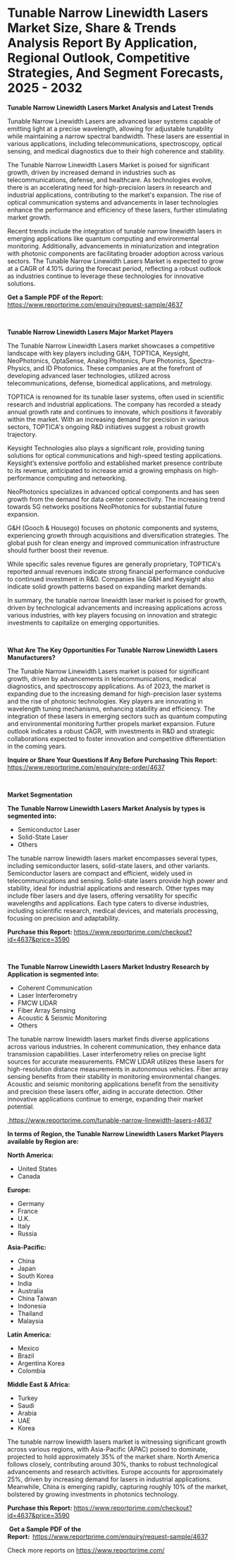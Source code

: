 <p><h1>Tunable Narrow Linewidth Lasers Market Size, Share & Trends Analysis Report By Application, Regional Outlook, Competitive Strategies, And Segment Forecasts, 2025 - 2032</h1></p><p><strong>Tunable Narrow Linewidth Lasers Market Analysis and Latest Trends</strong></p>
<p><p>Tunable Narrow Linewidth Lasers are advanced laser systems capable of emitting light at a precise wavelength, allowing for adjustable tunability while maintaining a narrow spectral bandwidth. These lasers are essential in various applications, including telecommunications, spectroscopy, optical sensing, and medical diagnostics due to their high coherence and stability.</p><p>The Tunable Narrow Linewidth Lasers Market is poised for significant growth, driven by increased demand in industries such as telecommunications, defense, and healthcare. As technologies evolve, there is an accelerating need for high-precision lasers in research and industrial applications, contributing to the market's expansion. The rise of optical communication systems and advancements in laser technologies enhance the performance and efficiency of these lasers, further stimulating market growth.</p><p>Recent trends include the integration of tunable narrow linewidth lasers in emerging applications like quantum computing and environmental monitoring. Additionally, advancements in miniaturization and integration with photonic components are facilitating broader adoption across various sectors. The Tunable Narrow Linewidth Lasers Market is expected to grow at a CAGR of 4.10% during the forecast period, reflecting a robust outlook as industries continue to leverage these technologies for innovative solutions.</p></p>
<p><strong>Get a Sample PDF of the Report:&nbsp;</strong> <a href="https://www.reportprime.com/enquiry/request-sample/4637?utm_campaign=2300&utm_medium=2&utm_source=Github&utm_content=ia&utm_term=19032025&utm_id=tunable-narrow-linewidth-lasers">https://www.reportprime.com/enquiry/request-sample/4637</a></p>
<p>&nbsp;</p>
<p><strong>Tunable Narrow Linewidth Lasers Major Market Players</strong></p>
<p><p>The Tunable Narrow Linewidth Lasers market showcases a competitive landscape with key players including G&H, TOPTICA, Keysight, NeoPhotonics, OptaSense, Analog Photonics, Pure Photonics, Spectra-Physics, and ID Photonics. These companies are at the forefront of developing advanced laser technologies, utilized across telecommunications, defense, biomedical applications, and metrology.</p><p>TOPTICA is renowned for its tunable laser systems, often used in scientific research and industrial applications. The company has recorded a steady annual growth rate and continues to innovate, which positions it favorably within the market. With an increasing demand for precision in various sectors, TOPTICA's ongoing R&D initiatives suggest a robust growth trajectory.</p><p>Keysight Technologies also plays a significant role, providing tuning solutions for optical communications and high-speed testing applications. Keysight’s extensive portfolio and established market presence contribute to its revenue, anticipated to increase amid a growing emphasis on high-performance computing and networking.</p><p>NeoPhotonics specializes in advanced optical components and has seen growth from the demand for data center connectivity. The increasing trend towards 5G networks positions NeoPhotonics for substantial future expansion.</p><p>G&H (Gooch & Housego) focuses on photonic components and systems, experiencing growth through acquisitions and diversification strategies. The global push for clean energy and improved communication infrastructure should further boost their revenue.</p><p>While specific sales revenue figures are generally proprietary, TOPTICA's reported annual revenues indicate strong financial performance conducive to continued investment in R&D. Companies like G&H and Keysight also indicate solid growth patterns based on expanding market demands.</p><p>In summary, the tunable narrow linewidth laser market is poised for growth, driven by technological advancements and increasing applications across various industries, with key players focusing on innovation and strategic investments to capitalize on emerging opportunities.</p></p>
<p>&nbsp;</p>
<p><strong>What Are The Key Opportunities For Tunable Narrow Linewidth Lasers Manufacturers?</strong></p>
<p><p>The Tunable Narrow Linewidth Lasers market is poised for significant growth, driven by advancements in telecommunications, medical diagnostics, and spectroscopy applications. As of 2023, the market is expanding due to the increasing demand for high-precision laser systems and the rise of photonic technologies. Key players are innovating in wavelength tuning mechanisms, enhancing stability and efficiency. The integration of these lasers in emerging sectors such as quantum computing and environmental monitoring further propels market expansion. Future outlook indicates a robust CAGR, with investments in R&D and strategic collaborations expected to foster innovation and competitive differentiation in the coming years.</p></p>
<p><strong>Inquire or Share Your Questions If Any Before Purchasing This Report:</strong> <a href="https://www.reportprime.com/enquiry/pre-order/4637?utm_campaign=2300&utm_medium=2&utm_source=Github&utm_content=ia&utm_term=19032025&utm_id=tunable-narrow-linewidth-lasers">https://www.reportprime.com/enquiry/pre-order/4637</a></p>
<p>&nbsp;</p>
<p><strong>Market Segmentation</strong></p>
<p><strong>The Tunable Narrow Linewidth Lasers Market Analysis by types is segmented into:</strong></p>
<p><ul><li>Semiconductor Laser</li><li>Solid-State Laser</li><li>Others</li></ul></p>
<p><p>The tunable narrow linewidth lasers market encompasses several types, including semiconductor lasers, solid-state lasers, and other variants. Semiconductor lasers are compact and efficient, widely used in telecommunications and sensing. Solid-state lasers provide high power and stability, ideal for industrial applications and research. Other types may include fiber lasers and dye lasers, offering versatility for specific wavelengths and applications. Each type caters to diverse industries, including scientific research, medical devices, and materials processing, focusing on precision and adaptability.</p></p>
<p><strong>Purchase this Report:&nbsp;</strong><a href="https://www.reportprime.com/checkout?id=4637&price=3590&utm_campaign=2300&utm_medium=2&utm_source=Github&utm_content=ia&utm_term=19032025&utm_id=tunable-narrow-linewidth-lasers">https://www.reportprime.com/checkout?id=4637&price=3590</a></p>
<p>&nbsp;</p>
<p><strong>The Tunable Narrow Linewidth Lasers Market Industry Research by Application is segmented into:</strong></p>
<p><ul><li>Coherent Communication</li><li>Laser Interferometry</li><li>FMCW LIDAR</li><li>Fiber Array Sensing</li><li>Acoustic & Seismic Monitoring</li><li>Others</li></ul></p>
<p><p>The tunable narrow linewidth lasers market finds diverse applications across various industries. In coherent communication, they enhance data transmission capabilities. Laser interferometry relies on precise light sources for accurate measurements. FMCW LIDAR utilizes these lasers for high-resolution distance measurements in autonomous vehicles. Fiber array sensing benefits from their stability in monitoring environmental changes. Acoustic and seismic monitoring applications benefit from the sensitivity and precision these lasers offer, aiding in accurate detection. Other innovative applications continue to emerge, expanding their market potential.</p></p>
<p><a href="https://www.reportprime.com/tunable-narrow-linewidth-lasers-r4637?utm_campaign=2300&utm_medium=2&utm_source=Github&utm_content=ia&utm_term=19032025&utm_id=tunable-narrow-linewidth-lasers">&nbsp;https://www.reportprime.com/tunable-narrow-linewidth-lasers-r4637</a></p>
<p><strong>In terms of Region, the Tunable Narrow Linewidth Lasers Market Players available by Region are:</strong></p>
<p>
    <p> <strong> North America: </strong>
        <ul>
            <li>United States</li>
            <li>Canada</li>
        </ul>
        </p> 
    <p> <strong> Europe: </strong>
        <ul>
            <li>Germany</li>
            <li>France</li>
            <li>U.K.</li>
            <li>Italy</li>
            <li>Russia</li>
        </ul>
        </p> 
    <p> <strong> Asia-Pacific: </strong>
        <ul>
            <li>China</li>
            <li>Japan</li>
            <li>South Korea</li>
            <li>India</li>
            <li>Australia</li>
            <li>China Taiwan</li>
            <li>Indonesia</li>
            <li>Thailand</li>
            <li>Malaysia</li>
        </ul>
        </p> 
    <p> <strong> Latin America: </strong>
        <ul>
            <li>Mexico</li>
            <li>Brazil</li>
            <li>Argentina Korea</li>
            <li>Colombia</li>
        </ul>
        </p> 
    <p> <strong> Middle East & Africa: </strong>
        <ul>
            <li>Turkey</li>
            <li>Saudi</li>
            <li>Arabia</li>
            <li>UAE</li>
            <li>Korea</li>
        </ul>
    </p>
    </p>
<p><p>The tunable narrow linewidth lasers market is witnessing significant growth across various regions, with Asia-Pacific (APAC) poised to dominate, projected to hold approximately 35% of the market share. North America follows closely, contributing around 30%, thanks to robust technological advancements and research activities. Europe accounts for approximately 25%, driven by increasing demand for lasers in industrial applications. Meanwhile, China is emerging rapidly, capturing roughly 10% of the market, bolstered by growing investments in photonics technology.</p></p>
<p><strong>Purchase this Report: </strong><a href="https://www.reportprime.com/checkout?id=4637&price=3590&utm_campaign=2300&utm_medium=2&utm_source=Github&utm_content=ia&utm_term=19032025&utm_id=tunable-narrow-linewidth-lasers">https://www.reportprime.com/checkout?id=4637&price=3590</a></p>
<p>&nbsp;<strong>Get a Sample PDF of the Report:&nbsp;&nbsp;</strong><a href="https://www.reportprime.com/enquiry/request-sample/4637?utm_campaign=2300&utm_medium=2&utm_source=Github&utm_content=ia&utm_term=19032025&utm_id=tunable-narrow-linewidth-lasers">https://www.reportprime.com/enquiry/request-sample/4637</a></p>
<p><strong></strong></p>
<p>Check more reports on <a href="https://www.reportprime.com/?utm_campaign=2300&utm_medium=2&utm_source=Github&utm_content=ia&utm_term=19032025&utm_id=tunable-narrow-linewidth-lasers">https://www.reportprime.com/</a></p>